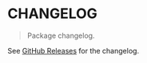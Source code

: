 # CHANGELOG

> Package changelog.

See [GitHub Releases](https://github.com/stdlib-js/stats-base-dists-poisson-mean/releases) for the changelog.